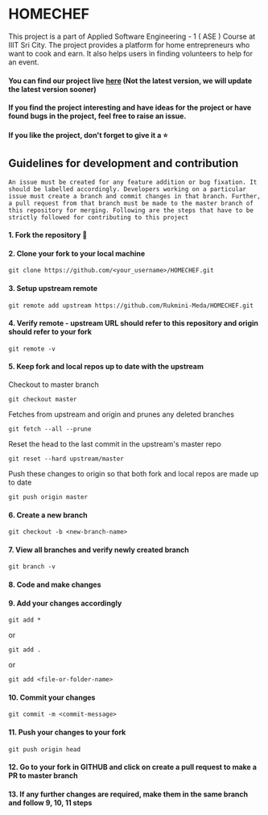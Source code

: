 # HOMECHEF
  This project is a part of Applied Software Engineering - 1 ( ASE ) Course at IIIT Sri City. The project provides a platform for home entrepreneurs who want to cook and earn. It also helps users in finding volunteers to help for an event.
  
#### You can find our project live [here](http://homechef30.pythonanywhere.com/) (Not the latest version, we will update the latest version sooner)
#### If you find the project interesting and have ideas for the project or have found bugs in the project, feel free to raise an issue.
#### If you like the project, don't forget to give it a :star:


## Guidelines for development and contribution

    An issue must be created for any feature addition or bug fixation. It should be labelled accordingly. Developers working on a particular issue must create a branch and commit changes in that branch. Further, a pull request from that branch must be made to the master branch of this repository for merging. Following are the steps that have to be strictly followed for contributing to this project
    
#### 1. Fork the repository :fork_and_knife:
#### 2. Clone your fork to your local machine
```
git clone https://github.com/<your_username>/HOMECHEF.git
```
#### 3. Setup upstream remote
```
git remote add upstream https://github.com/Rukmini-Meda/HOMECHEF.git
```
#### 4. Verify remote - upstream URL should refer to this repository and origin should refer to your fork
```
git remote -v
```
#### 5. Keep fork and local repos up to date with the upstream

Checkout to master branch
```
git checkout master
```
Fetches from upstream and origin and prunes any deleted branches
```
git fetch --all --prune
```
Reset the head to the last commit in the upstream's master repo
```
git reset --hard upstream/master
```
Push these changes to origin so that both fork and local repos are made up to date
```
git push origin master
```
#### 6. Create a new branch

```
git checkout -b <new-branch-name>
```
#### 7. View all branches and verify newly created branch

```
git branch -v
```
#### 8. Code and make changes
#### 9. Add your changes accordingly
```
git add *
```
or
```
git add .
```
or
```
git add <file-or-folder-name>
```
#### 10. Commit your changes
```
git commit -m <commit-message>
```
#### 11. Push your changes to your fork
```
git push origin head
```
#### 12. Go to your fork in GITHUB and click on create a pull request to make a PR to master branch
#### 13. If any further changes are required, make them in the same branch and follow 9, 10, 11 steps


